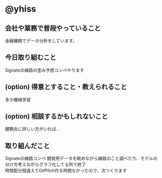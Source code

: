 # @yhiss

## 会社や業務で普段やっていること

金融機関でデータ分析をしています。  

## 今日取り組むこと

Signateの線路の歪み予想コンペやります

## (option) 得意とすること・教えられること  
多少機械学習

## (option) 相談するかもしれないこと
腱鞘炎に詳しい方がいれば...

## 取り組んだこと

Signateの線路コンペ
開発用データを眺めながら線路のこと調べたり、モデルの分け方考えながらグラフ化してる所で終了  
時間配分間違えてGitPitch作る時間なかったので、次つくります
